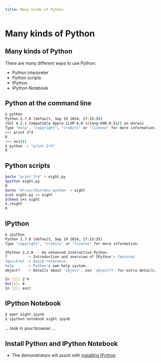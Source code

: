 ```yaml
---
title: Many kinds of Python
---
```


# Many kinds of Python

## Many kinds of Python

There are many different ways to use Python:

* Python interpreter
* Python scripts
* IPython
* IPython Notebook

## Python at the command line

``` bash
$ python
Python 2.7.8 (default, Sep 19 2014, 17:15:25)
[GCC 4.2.1 Compatible Apple LLVM 6.0 (clang-600.0.51)] on darwin
Type "help", "copyright", "credits" or "license" for more information.
>>> print 2*4
8
>>> exit()
$ python -c "print 2*4"
8
```

## Python scripts

``` bash
$echo "print 2*4" > eight.py
$python eight.py
8
$echo '#!/usr/bin/env python' > eight
$cat eight.py >> eight
$chmod u+x eight
$./eight
8
```

## IPython

``` bash
$ ipython
Python 2.7.8 (default, Sep 19 2014, 17:15:25)
Type "copyright", "credits" or "license" for more information.

IPython 2.2.0 -- An enhanced Interactive Python.
?         -> Introduction and overview of IPython's features.
%quickref -> Quick reference.
help      -> Python's own help system.
object?   -> Details about 'object', use 'object??' for extra details.

In [1]: 2*4
Out[1]: 8
In [2]: exit
```

## IPython Notebook

``` bash
$ wget eight.ipynb
$ ipython notebook eight.ipynb
```

... look in your browser ...

## Install Python and IPython Notebook

* The demonstrators will assist with [installing IPython](http://ipython.org/install.html)
